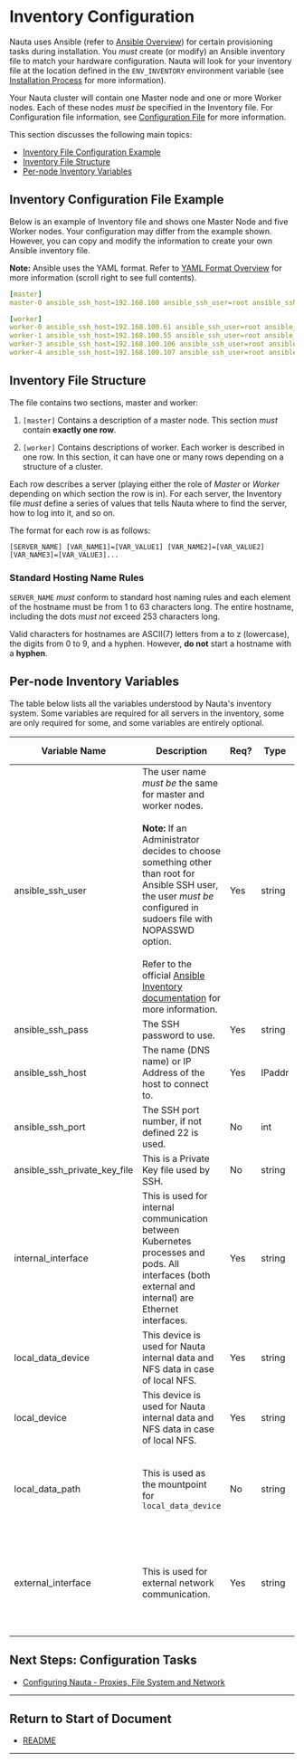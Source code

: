 # Inventory Configuration

Nauta uses Ansible (refer to [Ansible Overview](https://en.wikipedia.org/wiki/Ansible_(software))) for certain provisioning tasks during installation. You _must_ create (or modify) an Ansible inventory file to match your hardware configuration. Nauta will look for your inventory file at the location defined in the `ENV_INVENTORY` environment variable (see [Installation Process](../Installation_Process/IP.md) for more information).

Your Nauta cluster will contain one Master node and one or more Worker nodes. Each of these nodes _must be_ specified in the Inventory file. For Configuration file information, see [Configuration File](../Configuration_Tasks_Variables/CTV.md) for more information.

This section discusses the following main topics: 

- [Inventory File Configuration Example](#inventory-file-configuration-example)  
- [Inventory File Structure](#inventory-file-structure)
- [Per-node Inventory Variables](#per-node-inventory-variables)

## Inventory Configuration File Example

Below is an example of Inventory file and shows one Master Node and five Worker nodes. Your configuration may differ from the example shown. However, you can copy and modify the information to create your own Ansible inventory file.

**Note:** Ansible uses the YAML format. Refer to [YAML Format Overview](https://en.wikipedia.org/wiki/YAML) for more information (scroll right to see full contents).

```yaml
[master] 
master-0 ansible_ssh_host=192.168.100 ansible_ssh_user=root ansible_ssh_pass=YourPassword internal_interface=em2 external_interface=em3 local_data_device=/dev/sdb1

[worker] 
worker-0 ansible_ssh_host=192.168.100.61 ansible_ssh_user=root ansible_ssh_pass=YourPassword internal_interface=p3p1 external_interface=em1
worker-1 ansible_ssh_host=192.168.100.55 ansible_ssh_user=root ansible_ssh_pass=YourPassword internal_interface=p3p1 external_interface=em1
worker-3 ansible_ssh_host=192.168.100.106 ansible_ssh_user=root ansible_ssh_ pass=YourPassword internal_interface=p3p1 external_interface=em1
worker-4 ansible_ssh_host=192.168.100.107 ansible_ssh_user=root ansible_ssh_ pass=YourPassword internal_interface=p3p1 external_interface=em1
```

## Inventory File Structure

The file contains two sections, master and worker:

1. `[master]` Contains a description of a master node. This section _must_ contain **exactly one row**.

1. `[worker]` Contains descriptions of worker. Each worker is described in one row. In this section, it can have one or many rows depending on a structure of a cluster.

Each row describes a server (playing either the role of _Master_ or _Worker_ depending on which section the row is in). For each server, the Inventory file _must_ define a series of values that tells Nauta where to find the server, how to log into it, and so on. 

The format for each row is as follows: 

```
[SERVER_NAME] [VAR_NAME1]=[VAR_VALUE1] [VAR_NAME2]=[VAR_VALUE2] [VAR_NAME3]=[VAR_VALUE3]...
```

### Standard Hosting Name Rules

`SERVER_NAME` _must_ conform to standard host naming rules and each element of the hostname must be from 1 to 63 characters long. The entire hostname, including the dots _must not_ exceed 253 characters long. 

Valid characters for hostnames are ASCII(7) letters from a to z (lowercase), the digits from 0 to 9, and a hyphen. However, **do not**  start a hostname with a **hyphen**. 

## Per-node Inventory Variables

The table below lists all the variables understood by Nauta's inventory system. Some variables are required for all servers in the inventory, some are only required for some, and some variables are entirely optional.

Variable Name | Description | Req? | Type | Default | Used When | Value |
--- | ---  | --- | --- | --- | --- | --- 
ansible_ssh_user | The user name _must be_ the same for master and worker nodes. <br><br> **Note:** If an Administrator decides to choose something other than root for Ansible SSH user, the user _must be_ configured in sudoers file with NOPASSWD option. <br><br> Refer to the official [Ansible Inventory documentation](https://docs.ansible.com/ansible/latest/user_guide/intro_inventory.html) for more information. | Yes | string | none | always | username
ansible_ssh_pass | The SSH password to use. | Yes | string | none | always | Password
ansible_ssh_host | The name (DNS name) or IP Address of the host to connect to. | Yes | IPaddr | none | always | IP Address
ansible_ssh_port | The SSH port number, if not defined 22 is used. | No | int | 22 | not using 22 | Port Address
ansible_ssh_private_key_file | This is a Private Key file used by SSH. | No | string | none | using a keyfile | filename
internal_interface | This is used for internal communication between Kubernetes processes and pods. All interfaces (both external and internal) are Ethernet interfaces. | Yes | string | none |  always used for both for master and worker nodes |  Interface name
local_data_device | This device is used for Nauta internal data and NFS data in case of local NFS. | Yes | string | none | used with master nodes | Path to block device
local_device | This device is used for Nauta internal data and NFS data in case of local NFS. | Yes | string | none | used with master nodes | Path to block device
local_data_path | This is used as the mountpoint for `local_data_device` | No | string | none | used with master nodes |  Absolute path where data is located in file system
external_interface | This is used for external network communication. | Yes | string | none | always used for both for master and worker nodes | Interface name

## Next Steps: Configuration Tasks

* [Configuring Nauta - Proxies, File System and Network](../Configuration_Tasks_Variables/CTV.md)

----------------------

## Return to Start of Document

* [README](../README.md)
----------------------

